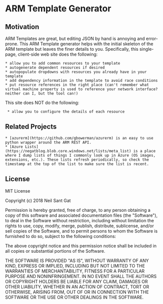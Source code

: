 ARM Template Generator
======================

Motivation
----------

ARM Templates are great, but editing JSON by hand is annoying and error-prone. This ARM Template generator helps with the initial skeleton of the ARM template but leaves the finer details to you. Specifically, this single-page, client-side web site does the following:

    * allow you to add common resources to your template
    * autogenerate dependent resources if desired
    * autopopulate dropdowns with resources you already have in your template
    * add dependency information in the template to avoid race conditions
    * put resource references in the right place (can't remember what virtual machine property is used to reference your network interface? neither can I, but the tool can!)

This site does NOT do the following:

     * allow you to configure the details of each resource


Related Projects
----------------

	* [azurerm](https://github.com/gbowerman/azurerm) is an easy to use python wrapper around the ARM REST API.
	* [Azure Lists](https://negatblog.blob.core.windows.net/lists/meta_list) is a place where I dump lists of things I commonly look up in Azure (OS images, extensions, etc.). These lists refresh periodically, so check the timestamp at the top of the list to make sure the list is recent.


License
-------

MIT License

Copyright (c) 2018 Neil Sant Gat

Permission is hereby granted, free of charge, to any person obtaining a copy
of this software and associated documentation files (the "Software"), to deal
in the Software without restriction, including without limitation the rights
to use, copy, modify, merge, publish, distribute, sublicense, and/or sell
copies of the Software, and to permit persons to whom the Software is
furnished to do so, subject to the following conditions:

The above copyright notice and this permission notice shall be included in all
copies or substantial portions of the Software.

THE SOFTWARE IS PROVIDED "AS IS", WITHOUT WARRANTY OF ANY KIND, EXPRESS OR
IMPLIED, INCLUDING BUT NOT LIMITED TO THE WARRANTIES OF MERCHANTABILITY,
FITNESS FOR A PARTICULAR PURPOSE AND NONINFRINGEMENT. IN NO EVENT SHALL THE
AUTHORS OR COPYRIGHT HOLDERS BE LIABLE FOR ANY CLAIM, DAMAGES OR OTHER
LIABILITY, WHETHER IN AN ACTION OF CONTRACT, TORT OR OTHERWISE, ARISING FROM,
OUT OF OR IN CONNECTION WITH THE SOFTWARE OR THE USE OR OTHER DEALINGS IN THE
SOFTWARE.